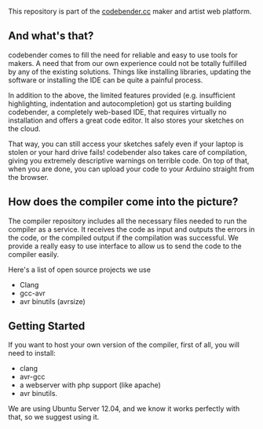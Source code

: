 This repository is part of the [codebender.cc](http://www.codebender.cc) maker and artist web platform.

## And what's that?

codebender comes to fill the need for reliable and easy to use tools for makers. A need that from our own experience could not be totally fulfilled by any of the existing solutions. Things like installing libraries, updating the software or installing the IDE can be quite a painful process.

In addition to the above, the limited features provided (e.g. insufficient highlighting, indentation and autocompletion) got us starting building codebender, a completely web-based IDE, that requires virtually no installation and offers a great code editor. It also stores your sketches on the cloud.

That way, you can still access your sketches safely even if your laptop is stolen or your hard drive fails! codebender also takes care of compilation, giving you extremely descriptive warnings on terrible code. On top of that, when you are done, you can upload your code to your Arduino straight from the browser.

## How does the compiler come into the picture?

The compiler repository includes all the necessary files needed to run the compiler as a service. It receives the code as input and outputs the errors in the code, or the compiled output if the compilation was successful. We provide a really easy to use interface to allow us to send the code to the compiler easily.

Here's a list of open source projects we use
* Clang
* gcc-avr
* avr binutils (avrsize)

## Getting Started

If you want to host your own version of the compiler, first of all, you will need to install:
* clang
* avr-gcc
* a webserver with php support (like apache)
* avr binutils.

We are using Ubuntu Server 12.04, and we know it works perfectly with that, so we suggest using it.
